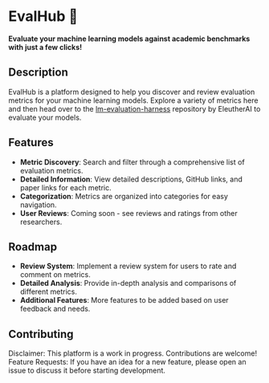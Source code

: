 # EvalHub 🚀

**Evaluate your machine learning models against academic benchmarks with just a few clicks!**

## Description

EvalHub is a platform designed to help you discover and review evaluation metrics for your machine learning models. Explore a variety of metrics here and then head over to the [lm-evaluation-harness](https://github.com/EleutherAI/lm-evaluation-harness/tree/main) repository by EleutherAI to evaluate your models.

## Features

- **Metric Discovery**: Search and filter through a comprehensive list of evaluation metrics.
- **Detailed Information**: View detailed descriptions, GitHub links, and paper links for each metric.
- **Categorization**: Metrics are organized into categories for easy navigation.
- **User Reviews**: Coming soon - see reviews and ratings from other researchers.

## Roadmap

- **Review System**: Implement a review system for users to rate and comment on metrics.
- **Detailed Analysis**: Provide in-depth analysis and comparisons of different metrics.
- **Additional Features**: More features to be added based on user feedback and needs.

## Contributing

Disclaimer: This platform is a work in progress. Contributions are welcome!
Feature Requests: If you have an idea for a new feature, please open an issue to discuss it before starting development.
